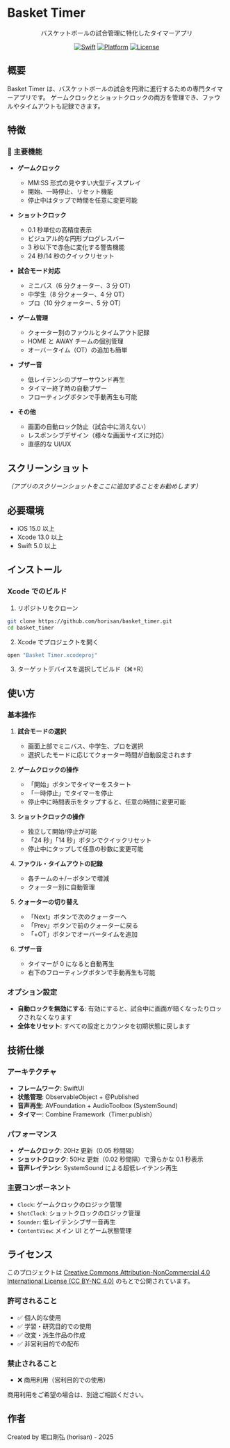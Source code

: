 # Basket Timer

<div align="center">

バスケットボールの試合管理に特化したタイマーアプリ

[![Swift](https://img.shields.io/badge/Swift-5.0-orange.svg)](https://swift.org)
[![Platform](https://img.shields.io/badge/platform-iOS-lightgrey.svg)](https://www.apple.com/ios/)
[![License](https://img.shields.io/badge/license-CC%20BY--NC%204.0-blue.svg)](LICENSE)

</div>

## 概要

Basket Timer は、バスケットボールの試合を円滑に進行するための専門タイマーアプリです。
ゲームクロックとショットクロックの両方を管理でき、ファウルやタイムアウトも記録できます。

## 特徴

### 🏀 主要機能

- **ゲームクロック**

  - MM:SS 形式の見やすい大型ディスプレイ
  - 開始、一時停止、リセット機能
  - 停止中はタップで時間を任意に変更可能

- **ショットクロック**

  - 0.1 秒単位の高精度表示
  - ビジュアル的な円形プログレスバー
  - 3 秒以下で赤色に変化する警告機能
  - 24 秒/14 秒のクイックリセット

- **試合モード対応**

  - ミニバス（6 分クォーター、3 分 OT）
  - 中学生（8 分クォーター、4 分 OT）
  - プロ（10 分クォーター、5 分 OT）

- **ゲーム管理**

  - クォーター別のファウルとタイムアウト記録
  - HOME と AWAY チームの個別管理
  - オーバータイム（OT）の追加も簡単

- **ブザー音**

  - 低レイテンシのブザーサウンド再生
  - タイマー終了時の自動ブザー
  - フローティングボタンで手動再生も可能

- **その他**
  - 画面の自動ロック防止（試合中に消えない）
  - レスポンシブデザイン（様々な画面サイズに対応）
  - 直感的な UI/UX

## スクリーンショット

_（アプリのスクリーンショットをここに追加することをお勧めします）_

## 必要環境

- iOS 15.0 以上
- Xcode 13.0 以上
- Swift 5.0 以上

## インストール

### Xcode でのビルド

1. リポジトリをクローン

```bash
git clone https://github.com/horisan/basket_timer.git
cd basket_timer
```

2. Xcode でプロジェクトを開く

```bash
open "Basket Timer.xcodeproj"
```

3. ターゲットデバイスを選択してビルド（⌘+R）

## 使い方

### 基本操作

1. **試合モードの選択**

   - 画面上部でミニバス、中学生、プロを選択
   - 選択したモードに応じてクォーター時間が自動設定されます

2. **ゲームクロックの操作**

   - 「開始」ボタンでタイマーをスタート
   - 「一時停止」でタイマーを停止
   - 停止中に時間表示をタップすると、任意の時間に変更可能

3. **ショットクロックの操作**

   - 独立して開始/停止が可能
   - 「24 秒」「14 秒」ボタンでクイックリセット
   - 停止中にタップして任意の秒数に変更可能

4. **ファウル・タイムアウトの記録**

   - 各チームの＋/－ボタンで増減
   - クォーター別に自動管理

5. **クォーターの切り替え**

   - 「Next」ボタンで次のクォーターへ
   - 「Prev」ボタンで前のクォーターに戻る
   - 「+OT」ボタンでオーバータイムを追加

6. **ブザー音**
   - タイマーが 0 になると自動再生
   - 右下のフローティングボタンで手動再生も可能

### オプション設定

- **自動ロックを無効にする**: 有効にすると、試合中に画面が暗くなったりロックされなくなります
- **全体をリセット**: すべての設定とカウンタを初期状態に戻します

## 技術仕様

### アーキテクチャ

- **フレームワーク**: SwiftUI
- **状態管理**: ObservableObject + @Published
- **音声再生**: AVFoundation + AudioToolbox (SystemSound)
- **タイマー**: Combine Framework（Timer.publish）

### パフォーマンス

- **ゲームクロック**: 20Hz 更新（0.05 秒間隔）
- **ショットクロック**: 50Hz 更新（0.02 秒間隔）で滑らかな 0.1 秒表示
- **音声レイテンシ**: SystemSound による超低レイテンシ再生

### 主要コンポーネント

- `Clock`: ゲームクロックのロジック管理
- `ShotClock`: ショットクロックのロジック管理
- `Sounder`: 低レイテンシブザー音再生
- `ContentView`: メイン UI とゲーム状態管理

## ライセンス

このプロジェクトは [Creative Commons Attribution-NonCommercial 4.0 International License (CC BY-NC 4.0)](LICENSE) のもとで公開されています。

### 許可されること

- ✅ 個人的な使用
- ✅ 学習・研究目的での使用
- ✅ 改変・派生作品の作成
- ✅ 非営利目的での配布

### 禁止されること

- ❌ 商用利用（営利目的での使用）

商用利用をご希望の場合は、別途ご相談ください。

## 作者

Created by 堀口剛弘 (horisan) - 2025
